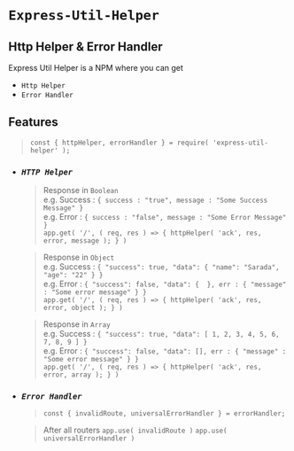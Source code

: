# `Express-Util-Helper`
## Http Helper & Error Handler

Express Util Helper is a NPM where you can get 
- `Http Helper` 
- `Error Handler`

## Features

> `const { httpHelper, errorHandler } = require( 'express-util-helper' );`

- ### *`HTTP Helper`*

    > Response in `Boolean` \
    > e.g. Success : `{ success : "true", message : "Some Success Message" }` \
    > e.g. Error : `{ success : "false", message : "Some Error Message" }` \
    > `app.get( '/', ( req, res ) => { httpHelper( 'ack', res, error, message ); } ) `
    
    > Response in `Object` \
    > e.g. Success :  `{ "success": true, "data": { "name": "Sarada", "age": "22" } }` \
    > e.g. Error :  `{ "success": false, "data": {  }, err : { "message" : "Some error message" } }` \
    > `app.get( '/', ( req, res ) => { httpHelper( 'ack', res, error, object ); } )`  
    
    > Response in `Array` \
    > e.g. Success :  `{ "success": true, "data": [ 1, 2, 3, 4, 5, 6, 7, 8, 9 ] }` \
    > e.g. Error :  `{ "success": false, "data": [], err : { "message" : "Some error message" } }` \
    > `app.get( '/', ( req, res ) => { httpHelper( 'ack', res, error, array ); } )`  

- ### *`Error Handler`*
    > `const { invalidRoute, universalErrorHandler } = errorHandler;`

    > After all routers
    > `app.use( invalidRoute )`
    > `app.use( universalErrorHandler )`